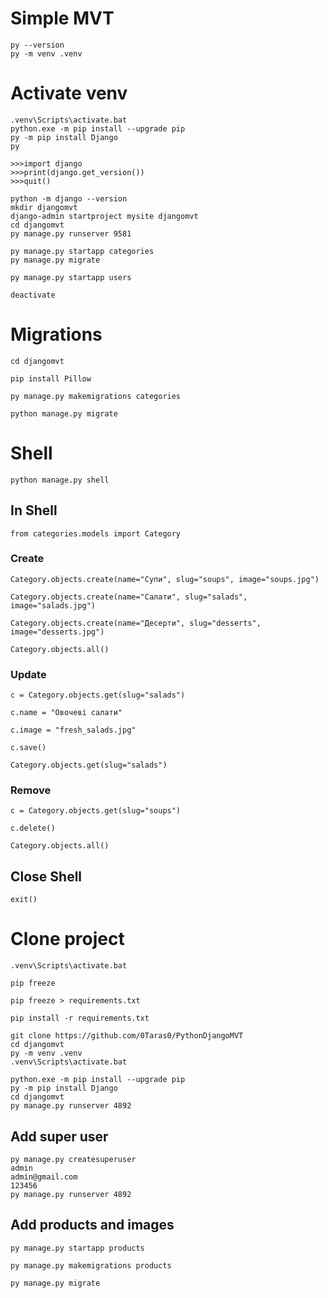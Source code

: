 # Simple MVT

```
py --version
py -m venv .venv
```

# Activate venv
```
.venv\Scripts\activate.bat
python.exe -m pip install --upgrade pip
py -m pip install Django
py

>>>import django
>>>print(django.get_version())
>>>quit()

python -m django --version
mkdir djangomvt
django-admin startproject mysite djangomvt
cd djangomvt
py manage.py runserver 9581

py manage.py startapp categories
py manage.py migrate

py manage.py startapp users

deactivate
```

# Migrations
```
cd djangomvt

pip install Pillow

py manage.py makemigrations categories

python manage.py migrate
```

# Shell
```
python manage.py shell
```
## In Shell
```
from categories.models import Category
```
### **Create**
```
Category.objects.create(name="Супи", slug="soups", image="soups.jpg")

Category.objects.create(name="Салати", slug="salads", image="salads.jpg")

Category.objects.create(name="Десерти", slug="desserts", image="desserts.jpg")

Category.objects.all()
```

### **Update**
```
c = Category.objects.get(slug="salads")

c.name = "Овочеві салати"

c.image = "fresh_salads.jpg"

c.save()

Category.objects.get(slug="salads")
```

### **Remove**
```
c = Category.objects.get(slug="soups")

c.delete()

Category.objects.all()
```

## Close Shell
```
exit()
```

# Clone project
```
.venv\Scripts\activate.bat

pip freeze

pip freeze > requirements.txt

pip install -r requirements.txt
 
git clone https://github.com/0Taras0/PythonDjangoMVT
cd djangomvt
py -m venv .venv
.venv\Scripts\activate.bat

python.exe -m pip install --upgrade pip
py -m pip install Django
cd djangomvt
py manage.py runserver 4892
```

## Add super user
```
py manage.py createsuperuser
admin
admin@gmail.com
123456
py manage.py runserver 4892
```

## Add products and images
```
py manage.py startapp products

py manage.py makemigrations products

py manage.py migrate
```